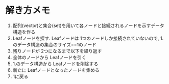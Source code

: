 # 解き方メモ

1. 配列(vector)と集合(set)を用いて各ノードと接続されるノードを示すデータ構造を作る
2. Leafノードを探す. Leafノードは 1つのノードしか接続されていないので, 1.のデータ構造の集合のサイズ==1のノード
3. 残りノードが 2つになるまで以下を繰り返す
  1. 全体のノードから Leafノードを引く
  2. 1.のデータ構造から Leafノードを削除する
  3. 新たに Leafノードとなったノードを集める
  4. 1に戻る
